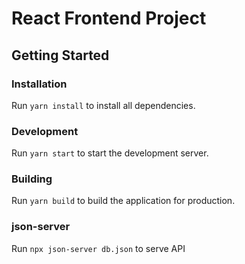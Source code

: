 **React Frontend Project**
=====================

**Getting Started**
---------------

### Installation

Run `yarn install` to install all dependencies.

### Development

Run `yarn start` to start the development server.

### Building

Run `yarn build` to build the application for production.

### json-server

Run `npx json-server db.json` to serve API
